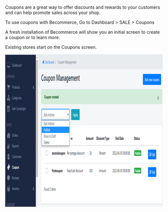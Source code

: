 <p>Coupons are a great way to offer discounts and rewards to your customers and can help promote sales across your shop.</p>
<p>To use coupons with Becommerce, Go to Dashboard &gt; SALE &gt; Coupons</p>
<p>A fresh installation of Becommerce will show you an initial screen to create a coupon or to learn more.</p>
<p>Existing stores start on the Coupons screen.</p>
<p><img src="/assets/images/coupon-manager/d8cff439c77797b58dcd4a9301c8e31c.png" alt="" width="1134" height="486" /></p>